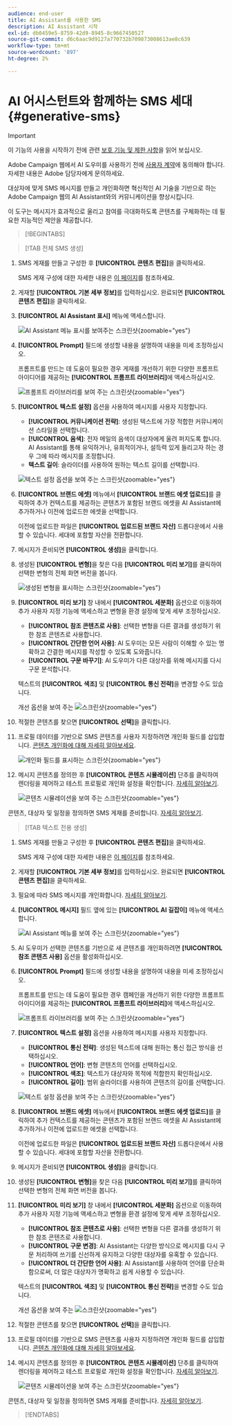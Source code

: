 ```yaml
---
audience: end-user
title: AI Assistant를 사용한 SMS
description: AI Assistant 시작
exl-id: db0459e5-8759-42d9-8945-8c9667450527
source-git-commit: d6c6aac9d9127a770732b709873008613ae8c639
workflow-type: tm+mt
source-wordcount: '897'
ht-degree: 2%

---
```


# AI 어시스턴트와 함께하는 SMS 세대 {#generative-sms}

>[!IMPORTANT]
>
>이 기능의 사용을 시작하기 전에 관련 [보호 기능 및 제한 사항](generative-gs.md#generative-guardrails)을 읽어 보십시오.
></br>
>
>Adobe Campaign 웹에서 AI 도우미를 사용하기 전에 [사용자 계약](https://www.adobe.com/kr/legal/licenses-terms/adobe-dx-gen-ai-user-guidelines.html)에 동의해야 합니다. 자세한 내용은 Adobe 담당자에게 문의하세요.

대상자에 맞게 SMS 메시지를 만들고 개인화하면 혁신적인 AI 기술을 기반으로 하는 Adobe Campaign 웹의 AI Assistant와의 커뮤니케이션을 향상시킵니다.

이 도구는 메시지가 효과적으로 울리고 참여를 극대화하도록 콘텐츠를 구체화하는 데 필요한 지능적인 제안을 제공합니다.

>[!BEGINTABS]

>[!TAB 전체 SMS 생성]

1. SMS 게재를 만들고 구성한 후 **[!UICONTROL 콘텐츠 편집]**&#x200B;을 클릭하세요.

   SMS 게재 구성에 대한 자세한 내용은 [이 페이지](../sms/create-sms.md)를 참조하세요.

1. 게재할 **[!UICONTROL 기본 세부 정보]**&#x200B;를 입력하십시오. 완료되면 **[!UICONTROL 콘텐츠 편집]**&#x200B;을 클릭하세요.

1. **[!UICONTROL AI Assistant 표시]** 메뉴에 액세스합니다.

   ![AI Assistant 메뉴 표시를 보여주는 스크린샷](assets/sms-genai-1.png){zoomable="yes"}

1. **[!UICONTROL Prompt]** 필드에 생성할 내용을 설명하여 내용을 미세 조정하십시오.

   프롬프트를 만드는 데 도움이 필요한 경우 게재를 개선하기 위한 다양한 프롬프트 아이디어를 제공하는 **[!UICONTROL 프롬프트 라이브러리]**&#x200B;에 액세스하십시오.

   ![프롬프트 라이브러리를 보여 주는 스크린샷](assets/sms-genai-2.png){zoomable="yes"}

1. **[!UICONTROL 텍스트 설정]** 옵션을 사용하여 메시지를 사용자 지정합니다.

   * **[!UICONTROL 커뮤니케이션 전략]**: 생성된 텍스트에 가장 적합한 커뮤니케이션 스타일을 선택합니다.
   * **[!UICONTROL 음색]**: 전자 메일의 음색이 대상자에게 울려 퍼지도록 합니다. AI Assistant를 통해 유익하거나, 유희적이거나, 설득력 있게 들리고자 하는 경우 그에 따라 메시지를 조정합니다.
   * **텍스트 길이**: 슬라이더를 사용하여 원하는 텍스트 길이를 선택합니다.

   ![텍스트 설정 옵션을 보여 주는 스크린샷](assets/sms-genai-3.png){zoomable="yes"}

1. **[!UICONTROL 브랜드 에셋]** 메뉴에서 **[!UICONTROL 브랜드 에셋 업로드]**&#x200B;를 클릭하여 추가 컨텍스트를 제공하는 콘텐츠가 포함된 브랜드 에셋을 AI Assistant에 추가하거나 이전에 업로드한 에셋을 선택합니다.

   이전에 업로드한 파일은 **[!UICONTROL 업로드된 브랜드 자산]** 드롭다운에서 사용할 수 있습니다. 세대에 포함할 자산을 전환합니다.

1. 메시지가 준비되면 **[!UICONTROL 생성]**&#x200B;을 클릭합니다.

1. 생성된 **[!UICONTROL 변형]**&#x200B;을 찾은 다음 **[!UICONTROL 미리 보기]**&#x200B;를 클릭하여 선택한 변형의 전체 화면 버전을 봅니다.

   ![생성된 변형을 표시하는 스크린샷](assets/sms-genai-4.png){zoomable="yes"}

1. **[!UICONTROL 미리 보기]** 창 내에서 **[!UICONTROL 세분화]** 옵션으로 이동하여 추가 사용자 지정 기능에 액세스하고 변형을 환경 설정에 맞게 세부 조정하십시오.

   * **[!UICONTROL 참조 콘텐츠로 사용]**: 선택한 변형을 다른 결과를 생성하기 위한 참조 콘텐츠로 사용합니다.
   * **[!UICONTROL 간단한 언어 사용]**: AI 도우미는 모든 사람이 이해할 수 있는 명확하고 간결한 메시지를 작성할 수 있도록 도와줍니다.
   * **[!UICONTROL 구문 바꾸기]**: AI 도우미가 다른 대상자를 위해 메시지를 다시 구문 분석합니다.

   텍스트의 **[!UICONTROL 색조]** 및 **[!UICONTROL 통신 전략]**&#x200B;을 변경할 수도 있습니다.

   개선 옵션을 보여 주는 ![스크린샷](assets/sms-genai-5.png){zoomable="yes"}

1. 적절한 콘텐츠를 찾으면 **[!UICONTROL 선택]**&#x200B;을 클릭합니다.

1. 프로필 데이터를 기반으로 SMS 콘텐츠를 사용자 지정하려면 개인화 필드를 삽입합니다. [콘텐츠 개인화에 대해 자세히 알아보세요](../personalization/personalize.md).

   ![개인화 필드를 표시하는 스크린샷](assets/sms-genai-5.png){zoomable="yes"}

1. 메시지 콘텐츠를 정의한 후 **[!UICONTROL 콘텐츠 시뮬레이션]** 단추를 클릭하여 렌더링을 제어하고 테스트 프로필로 개인화 설정을 확인합니다. [자세히 알아보기](../preview-test/preview-content.md).

   ![콘텐츠 시뮬레이션을 보여 주는 스크린샷](assets/sms-genai-6.png){zoomable="yes"}

콘텐츠, 대상자 및 일정을 정의하면 SMS 게재를 준비합니다. [자세히 알아보기](../monitor/prepare-send.md).

>[!TAB 텍스트 전용 생성]

1. SMS 게재를 만들고 구성한 후 **[!UICONTROL 콘텐츠 편집]**&#x200B;을 클릭하세요.

   SMS 게재 구성에 대한 자세한 내용은 [이 페이지](../sms/create-sms.md)를 참조하세요.

1. 게재할 **[!UICONTROL 기본 세부 정보]**&#x200B;를 입력하십시오. 완료되면 **[!UICONTROL 콘텐츠 편집]**&#x200B;을 클릭하세요.

1. 필요에 따라 SMS 메시지를 개인화합니다. [자세히 알아보기](../sms/content-sms.md).

1. **[!UICONTROL 메시지]** 필드 옆에 있는 **[!UICONTROL AI 길잡이]** 메뉴에 액세스합니다.

   ![AI Assistant 메뉴를 보여 주는 스크린샷](assets/sms-text-1.png){zoomable="yes"}

1. AI 도우미가 선택한 콘텐츠를 기반으로 새 콘텐츠를 개인화하려면 **[!UICONTROL 참조 콘텐츠 사용]** 옵션을 활성화하십시오.

1. **[!UICONTROL Prompt]** 필드에 생성할 내용을 설명하여 내용을 미세 조정하십시오.

   프롬프트를 만드는 데 도움이 필요한 경우 캠페인을 개선하기 위한 다양한 프롬프트 아이디어를 제공하는 **[!UICONTROL 프롬프트 라이브러리]**&#x200B;에 액세스하십시오.

   ![프롬프트 라이브러리를 보여 주는 스크린샷](assets/sms-text-2.png){zoomable="yes"}

1. **[!UICONTROL 텍스트 설정]** 옵션을 사용하여 메시지를 사용자 지정합니다.

   * **[!UICONTROL 통신 전략]**: 생성된 텍스트에 대해 원하는 통신 접근 방식을 선택하십시오.
   * **[!UICONTROL 언어]**: 변형 콘텐츠의 언어를 선택하십시오.
   * **[!UICONTROL 색조]**: 텍스트가 대상자와 목적에 적합한지 확인하십시오.
   * **[!UICONTROL 길이]**: 범위 슬라이더를 사용하여 콘텐츠의 길이를 선택합니다.

   ![텍스트 설정 옵션을 보여 주는 스크린샷](assets/sms-text-3.png){zoomable="yes"}

1. **[!UICONTROL 브랜드 에셋]** 메뉴에서 **[!UICONTROL 브랜드 에셋 업로드]**&#x200B;를 클릭하여 추가 컨텍스트를 제공하는 콘텐츠가 포함된 브랜드 에셋을 AI Assistant에 추가하거나 이전에 업로드한 에셋을 선택합니다.

   이전에 업로드한 파일은 **[!UICONTROL 업로드된 브랜드 자산]** 드롭다운에서 사용할 수 있습니다. 세대에 포함할 자산을 전환합니다.

1. 메시지가 준비되면 **[!UICONTROL 생성]**&#x200B;을 클릭합니다.

1. 생성된 **[!UICONTROL 변형]**&#x200B;을 찾은 다음 **[!UICONTROL 미리 보기]**&#x200B;를 클릭하여 선택한 변형의 전체 화면 버전을 봅니다.

1. **[!UICONTROL 미리 보기]** 창 내에서 **[!UICONTROL 세분화]** 옵션으로 이동하여 추가 사용자 지정 기능에 액세스하고 변형을 환경 설정에 맞게 세부 조정하십시오.

   * **[!UICONTROL 참조 콘텐츠로 사용]**: 선택한 변형을 다른 결과를 생성하기 위한 참조 콘텐츠로 사용합니다.
   * **[!UICONTROL 구문 변경]**: AI Assistant는 다양한 방식으로 메시지를 다시 구문 처리하여 쓰기를 신선하게 유지하고 다양한 대상자를 유혹할 수 있습니다.
   * **[!UICONTROL 더 간단한 언어 사용]**: AI Assistant를 사용하여 언어를 단순화함으로써, 더 많은 대상자가 명확하고 쉽게 사용할 수 있습니다.

   텍스트의 **[!UICONTROL 색조]** 및 **[!UICONTROL 통신 전략]**&#x200B;을 변경할 수도 있습니다.

   개선 옵션을 보여 주는 ![스크린샷](assets/sms-text-4.png){zoomable="yes"}

1. 적절한 콘텐츠를 찾으면 **[!UICONTROL 선택]**&#x200B;을 클릭합니다.

1. 프로필 데이터를 기반으로 SMS 콘텐츠를 사용자 지정하려면 개인화 필드를 삽입합니다. [콘텐츠 개인화에 대해 자세히 알아보세요](../personalization/personalize.md).

1. 메시지 콘텐츠를 정의한 후 **[!UICONTROL 콘텐츠 시뮬레이션]** 단추를 클릭하여 렌더링을 제어하고 테스트 프로필로 개인화 설정을 확인합니다. [자세히 알아보기](../preview-test/preview-content.md).

   ![콘텐츠 시뮬레이션을 보여 주는 스크린샷](assets/sms-text-5.png){zoomable="yes"}

콘텐츠, 대상자 및 일정을 정의하면 SMS 게재를 준비합니다. [자세히 알아보기](../monitor/prepare-send.md).

>[!ENDTABS]